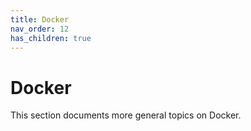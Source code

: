 ```yaml
---
title: Docker
nav_order: 12
has_children: true
---
```


# Docker

This section documents more general topics on Docker.